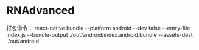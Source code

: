 # RNAdvanced
打包命令：
react-native bundle --platform android --dev false --entry-file index.js --bundle-output ./out/android/index.android.bundle --assets-dest ./out/android

